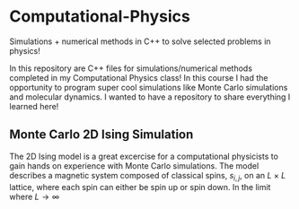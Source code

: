# Computational-Physics
Simulations + numerical methods in C++ to solve selected problems in physics! 

In this repository are C++ files for simulations/numerical methods completed in my Computational Physics class! In this course I had the opportunity to program super cool simulations like Monte Carlo simulations and molecular dynamics. I wanted to have a repository to share everything I learned here!  

## Monte Carlo 2D Ising Simulation
The 2D Ising model is a great excercise for a computational physicists to gain hands on experience with Monte Carlo simulations. The model describes a magnetic system composed of classical spins, $s_{i,j}$, on an $L$ $\times$ $L$ lattice, where each spin can either be spin up or spin down. In the limit where $L \rightarrow \infty$
